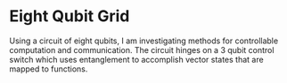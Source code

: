 # Eight Qubit Grid
Using a circuit of eight qubits, I am investigating methods for controllable computation and communication. 
The circuit hinges on a 3 qubit control switch which uses entanglement to accomplish vector states that are mapped to functions.

